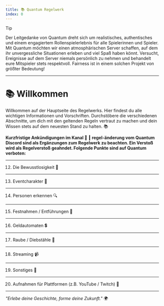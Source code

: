 ```yaml
---
title: 📚 Quantum Regelwerk
index: 0
---
```


> [!TIP]
> Der Leitgedanke von Quantum dreht sich um realistisches, authentisches und einem engagiertem Rollenspielerlebnis für alle Spielerinnen und Spieler. Mit Quantum möchten wir einen atmosphärischen Server schaffen, auf dem ihr unvergessliche Situationen erleben und viel Spaß haben könnt. Versucht, Ereignisse auf dem Server niemals persönlich zu nehmen und behandelt eure Mitspieler stets respektvoll. Fairness ist in einem solchen Projekt von größter Bedeutung!

---

# 📚 Willkommen
Willkommen auf der Hauptseite des Regelwerks. Hier findest du alle wichtigen Informationen und Vorschriften.
Durchstöbere die verschiedenen Abschnitte, um dich mit den geltenden Regeln vertraut zu machen und dein Wissen stets auf dem neuesten Stand zu halten. 📚

**Kurzfristige Ankündigungen im Kanal 🔀 ┃ regel-änderung vom Quantum Discord sind als Ergänzungen zum Regelwerk zu beachten. Ein Verstoß wird als Regelverstoß geahndet.
Folgende Punkte sind auf Quantum verboten:**

---



12. Die Bewusstlosigkeit 👀

---

13. Eventcharakter 🎁

---

14. Personen erkennen 🔍

---

15. Festnahmen / Entführungen 🚓

---

16. Geldautomaten 💲

---

17. Raube / Diebstähle 💎

---

18. Streaming 📹

---

19. Sonstiges 🤫

---

20. Aufnahmen für Plattformen (z.B. YouTube / Twitch) 👾

---

*"Erlebe deine Geschichte, forme deine Zukunft."* 🌍
